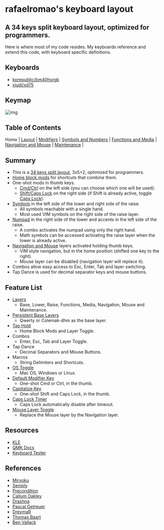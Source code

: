 # rafaelromao's keyboard layout
## A 34 keys split keyboard layout, optimized for programmers.

Here is where most of my code resides. My keyboards reference and extend this code, with keyboard specific definitions.

## Keyboards

- [kprepublic/bm40hsrgb](../../keyboards/kprepublic/bm40hsrgb/keymaps/rafaelromao/readme.md)
- [xiudi/xd75](../../keyboards/xiudi/xd75/keymaps/rafaelromao/readme.md)

## Keymap

![img](https://i.imgur.com/lNnNXi5.png)

## Table of Contents

Home | 
[Layout](docs/layout.md) |
[Modifiers](docs/modifiers.md) |
[Symbols and Numbers](docs/symbols.md) |
[Functions and Media](docs/functions.md) | 
[Navigation and Mouse](docs/navigation.md) |
[Maintenance](docs/maintenance.md) |

## Summary
- This is a [34 keys split layout](docs/layout.md), 3x5+2, optimized for programmers.
- [Home block mods](docs/modifiers.md) for shortcuts that combine them.
- One-shot mods in thumb keys.
	- [Cmd/Ctrl](docs/modifiers.md) on the left side (you can choose which one will be used).
	- [Shift/Caps Lock](docs/modifiers.md) on the right side (if Shift is already active, toggle [Caps Lock](docs/modifiers.md)).
- [Symbols](docs/symbols) in the left side of the lower and right side of the raise.
    - All symbols reachable with a single hand.
    - Most used VIM symbols on the right side of the raise layer.
- [Numpad](docs/symbols) in the right side of the lower and accents in the left side of the raise.
	- A combo activates the numpad using only the right hand.
	- Math symbols can be accessed activating the raise layer when the lower is already active.
- [Navigation and Mouse](navigation.md) layers activated holding thumb keys.
    - VIM style navigation, but in the home position (shifted one key to the right).
    - Mouse layer can be disabled (navigation layer will replace it).
- Combos allow easy access to Esc, Enter, Tab and layer switching.
- Tap Dance is used for decimal separator keys and mouse buttons.

## Feature List
- [Layers](docs/layout.md)
  - Base, Lower, Raise, Functions, Media, Navigation, Mouse and Maintenance.
- [Persistent Base Layers](docs/layout.md)
  - Qwerty or Colemak-dhm as the base layer.
- [Tap Hold](docs/modifiers.md)
  - Home Block Mods and Layer Toggle.
- Combos
  - Enter, Esc, Tab and Layer Toggle.
- Tap Dance
  - Decimal Separators and Mouse Buttons.
- Macros
  - String Delimiters and Shortcuts.
- [OS Toggle](maintenance.md)
  - Mac OS, Windows or Linux.
- [Default Modifier Key](docs/modifiers.md)
  - One-shot Cmd or Ctrl, in the thumb.
- [Capitalize Key](docs/modifiers.md)
  - One-shot Shift and Caps Lock, in the thumb.
- [Caps Lock Timer](docs/modifiers.md)
  - Caps Lock automatically disable after timeout.
- [Mouse Layer Toggle](navigation.md)
  - Replace the Mouse layer by the Navigation layer.

## Resources

- [KLE](http://www.keyboard-layout-editor.com/#/gists/1a36101d96c804188d2d104ab5296739)
- [QMK Docs](https://docs.qmk.fm)
- [Keyboard Tester](https://config.qmk.fm/#/test)

## References

- [Miryoku](https://github.com/manna-harbour/miryoku)
- [Seniply](https://stevep99.github.io/seniply)
- [Precondition](https://github.com/precondition/dactyl-manuform-keymap)
- [Callum Oakley](https://github.com/callum-oakley/qmk_firmware/tree/master/users/callum)
- [Drashna](https://github.com/qmk/qmk_firmware/tree/master/users/drashna)
- [Pascal Getreuer](https://github.com/getreuer/qmk-keymap)
- [DreymaR](https://dreymar.colemak.org)
- [Thomas Baart](https://thomasbaart.nl/2018/12/01/reducing-firmware-size-in-qmk/)
- [Ben Vallack](https://youtube.com/c/BenVallack)
